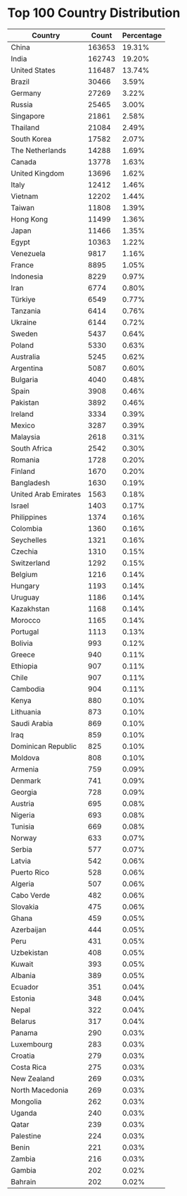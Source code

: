 # Top 100 Country Distribution
| Country | Count | Percentage |
|----|----|----|
| China | 163653 | 19.31% |
| India | 162743 | 19.20% |
| United States | 116487 | 13.74% |
| Brazil | 30466 | 3.59% |
| Germany | 27269 | 3.22% |
| Russia | 25465 | 3.00% |
| Singapore | 21861 | 2.58% |
| Thailand | 21084 | 2.49% |
| South Korea | 17582 | 2.07% |
| The Netherlands | 14288 | 1.69% |
| Canada | 13778 | 1.63% |
| United Kingdom | 13696 | 1.62% |
| Italy | 12412 | 1.46% |
| Vietnam | 12202 | 1.44% |
| Taiwan | 11808 | 1.39% |
| Hong Kong | 11499 | 1.36% |
| Japan | 11466 | 1.35% |
| Egypt | 10363 | 1.22% |
| Venezuela | 9817 | 1.16% |
| France | 8895 | 1.05% |
| Indonesia | 8229 | 0.97% |
| Iran | 6774 | 0.80% |
| Türkiye | 6549 | 0.77% |
| Tanzania | 6414 | 0.76% |
| Ukraine | 6144 | 0.72% |
| Sweden | 5437 | 0.64% |
| Poland | 5330 | 0.63% |
| Australia | 5245 | 0.62% |
| Argentina | 5087 | 0.60% |
| Bulgaria | 4040 | 0.48% |
| Spain | 3908 | 0.46% |
| Pakistan | 3892 | 0.46% |
| Ireland | 3334 | 0.39% |
| Mexico | 3287 | 0.39% |
| Malaysia | 2618 | 0.31% |
| South Africa | 2542 | 0.30% |
| Romania | 1728 | 0.20% |
| Finland | 1670 | 0.20% |
| Bangladesh | 1630 | 0.19% |
| United Arab Emirates | 1563 | 0.18% |
| Israel | 1403 | 0.17% |
| Philippines | 1374 | 0.16% |
| Colombia | 1360 | 0.16% |
| Seychelles | 1321 | 0.16% |
| Czechia | 1310 | 0.15% |
| Switzerland | 1292 | 0.15% |
| Belgium | 1216 | 0.14% |
| Hungary | 1193 | 0.14% |
| Uruguay | 1186 | 0.14% |
| Kazakhstan | 1168 | 0.14% |
| Morocco | 1165 | 0.14% |
| Portugal | 1113 | 0.13% |
| Bolivia | 993 | 0.12% |
| Greece | 940 | 0.11% |
| Ethiopia | 907 | 0.11% |
| Chile | 907 | 0.11% |
| Cambodia | 904 | 0.11% |
| Kenya | 880 | 0.10% |
| Lithuania | 873 | 0.10% |
| Saudi Arabia | 869 | 0.10% |
| Iraq | 859 | 0.10% |
| Dominican Republic | 825 | 0.10% |
| Moldova | 808 | 0.10% |
| Armenia | 759 | 0.09% |
| Denmark | 741 | 0.09% |
| Georgia | 728 | 0.09% |
| Austria | 695 | 0.08% |
| Nigeria | 693 | 0.08% |
| Tunisia | 669 | 0.08% |
| Norway | 633 | 0.07% |
| Serbia | 577 | 0.07% |
| Latvia | 542 | 0.06% |
| Puerto Rico | 528 | 0.06% |
| Algeria | 507 | 0.06% |
| Cabo Verde | 482 | 0.06% |
| Slovakia | 475 | 0.06% |
| Ghana | 459 | 0.05% |
| Azerbaijan | 444 | 0.05% |
| Peru | 431 | 0.05% |
| Uzbekistan | 408 | 0.05% |
| Kuwait | 393 | 0.05% |
| Albania | 389 | 0.05% |
| Ecuador | 351 | 0.04% |
| Estonia | 348 | 0.04% |
| Nepal | 322 | 0.04% |
| Belarus | 317 | 0.04% |
| Panama | 290 | 0.03% |
| Luxembourg | 283 | 0.03% |
| Croatia | 279 | 0.03% |
| Costa Rica | 275 | 0.03% |
| New Zealand | 269 | 0.03% |
| North Macedonia | 269 | 0.03% |
| Mongolia | 262 | 0.03% |
| Uganda | 240 | 0.03% |
| Qatar | 239 | 0.03% |
| Palestine | 224 | 0.03% |
| Benin | 221 | 0.03% |
| Zambia | 216 | 0.03% |
| Gambia | 202 | 0.02% |
| Bahrain | 202 | 0.02% |

